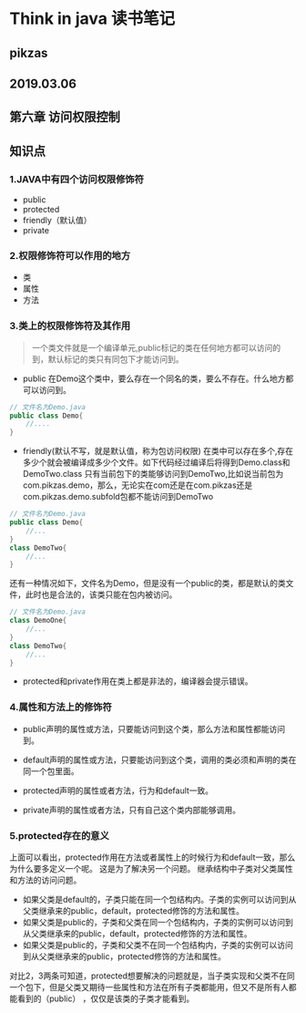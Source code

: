# Think in java 读书笔记
## pikzas
## 2019.03.06
## 第六章 访问权限控制
## 知识点
### 1.JAVA中有四个访问权限修饰符
* public
* protected
* friendly（默认值）
* private

### 2.权限修饰符可以作用的地方
* 类
* 属性
* 方法

### 3.类上的权限修饰符及其作用
> 一个类文件就是一个编译单元,public标记的类在任何地方都可以访问的到，默认标记的类只有同包下才能访问到。
* public 在Demo这个类中，要么存在一个同名的类，要么不存在。什么地方都可以访问到。
```java
// 文件名为Demo.java
public class Demo{
    //....
}
```
* friendly(默认不写，就是默认值，称为包访问权限) 在类中可以存在多个,存在多少个就会被编译成多少个文件。如下代码经过编译后将得到Demo.class和DemoTwo.class
只有当前包下的类能够访问到DemoTwo,比如说当前包为com.pikzas.demo，那么，无论实在com还是在com.pikzas还是com.pikzas.demo.subfold包都不能访问到DemoTwo
```java
// 文件名为Demo.java
public class Demo{
    //...
}
class DemoTwo{
    //...
}
```
还有一种情况如下，文件名为Demo，但是没有一个public的类，都是默认的类文件，此时也是合法的，该类只能在包内被访问。
```java
// 文件名为Demo.java
class DemoOne{
    //...
}
class DemoTwo{
    //...
}
```
* protected和private作用在类上都是非法的，编译器会提示错误。

### 4.属性和方法上的修饰符
* public声明的属性或方法，只要能访问到这个类，那么方法和属性都能访问到。

* default声明的属性或方法，只要能访问到这个类，调用的类必须和声明的类在同一个包里面。

* protected声明的属性或者方法，行为和default一致。

* private声明的属性或者方法，只有自己这个类内部能够调用。

### 5.protected存在的意义
上面可以看出，protected作用在方法或者属性上的时候行为和default一致，那么为什么要多定义一个呢。
这是为了解决另一个问题。
继承结构中子类对父类属性和方法的访问问题。
* 如果父类是default的，子类只能在同一个包结构内。子类的实例可以访问到从父类继承来的public，default，protected修饰的方法和属性。
* 如果父类是public的，子类和父类在同一个包结构内，子类的实例可以访问到从父类继承来的public，default，protected修饰的方法和属性。
* 如果父类是public的，子类和父类不在同一个包结构内，子类的实例可以访问到从父类继承来的public，protected修饰的方法和属性。

对比2，3两条可知道，protected想要解决的问题就是，当子类实现和父类不在同一个包下，但是父类又期待一些属性和方法在所有子类都能用，但又不是所有人都能看到的（public）
，仅仅是该类的子类才能看到。

